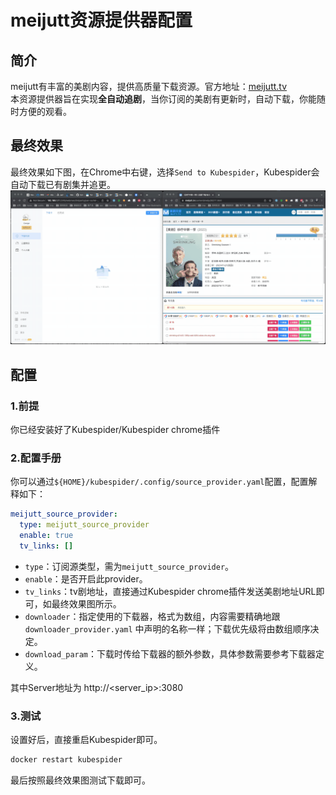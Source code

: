 # meijutt资源提供器配置
## 简介
meijutt有丰富的美剧内容，提供高质量下载资源。官方地址：[meijutt.tv](https://www.meijutt.tv/)  
本资源提供器旨在实现**全自动追剧**，当你订阅的美剧有更新时，自动下载，你能随时方便的观看。

## 最终效果
最终效果如下图，在Chrome中右键，选择`Send to Kubespider`，Kubespider会自动下载已有剧集并追更。
![img](./images/meijutt_download.gif)

## 配置
### 1.前提
你已经安装好了Kubespider/Kubespider chrome插件

### 2.配置手册
你可以通过`${HOME}/kubespider/.config/source_provider.yaml`配置，配置解释如下：
```yaml
meijutt_source_provider:
  type: meijutt_source_provider
  enable: true
  tv_links: []
```

* `type`：订阅源类型，需为`meijutt_source_provider`。
* `enable`：是否开启此provider。  
* `tv_links`：tv剧地址，直接通过Kubespider chrome插件发送美剧地址URL即可，如最终效果图所示。
* `downloader`：指定使用的下载器，格式为数组，内容需要精确地跟 `downloader_provider.yaml` 中声明的名称一样；下载优先级将由数组顺序决定。
* `download_param`：下载时传给下载器的额外参数，具体参数需要参考下载器定义。

其中Server地址为 http://<server_ip>:3080

### 3.测试
设置好后，直接重启Kubespider即可。
```sh
docker restart kubespider
```

最后按照最终效果图测试下载即可。